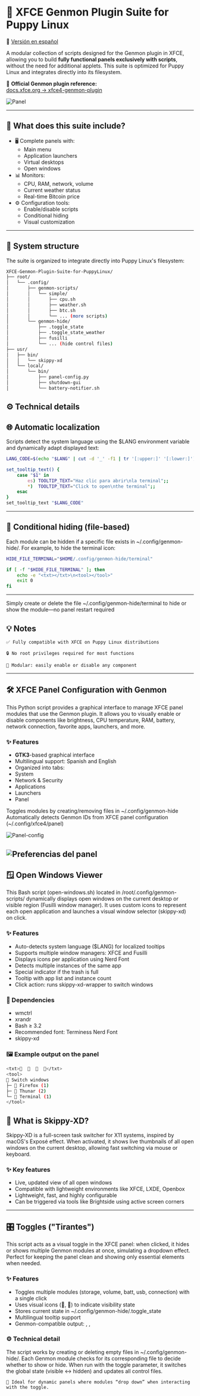 # 🐾 XFCE Genmon Plugin Suite for Puppy Linux

📗 [Versión en español](README.md)

A modular collection of scripts designed for the Genmon plugin in XFCE, allowing you to 
build **fully functional panels exclusively with scripts**, without the need for additional applets. 
This suite is optimized for Puppy Linux and integrates directly into its filesystem.

🔗 **Official Genmon plugin reference:**  
[docs.xfce.org → xfce4-genmon-plugin](https://docs.xfce.org/panel-plugins/xfce4-genmon-plugin/start)

![Panel](images/panels.png)

---

## 🧩 What does this suite include?

- 🖥️ Complete panels with:
  - Main menu  
  - Application launchers  
  - Virtual desktops  
  - Open windows  
- 📊 Monitors:
  - CPU, RAM, network, volume  
  - Current weather status  
  - Real-time Bitcoin price  
- ⚙️ Configuration tools:
  - Enable/disable scripts  
  - Conditional hiding  
  - Visual customization  

---

## 📂 System structure

The suite is organized to integrate directly into Puppy Linux's filesystem:

```bash
XFCE-Genmon-Plugin-Suite-for-PuppyLinux/
├── root/
│   └── .config/
│       ├── genmon-scripts/
│       │   └── simple/
│       │       ├── cpu.sh
│       │       ├── weather.sh
│       │       ├── btc.sh
│       │       └── ... (more scripts)
│       └── genmon-hide/
│           ├── .toggle_state
│           ├── .toggle_state_weather
│           ├── fusilli
│           └── ... (hide control files)
├── usr/
│   ├── bin/
│   │   └── skippy-xd
│   └── local/
│       └── bin/
│           ├── panel-config.py
│           ├── shutdown-gui
│           └── battery-notifier.sh
```
## ⚙️ Technical details
## 🌐 Automatic localization

Scripts detect the system language using the $LANG environment variable and dynamically 
adapt displayed text:
```bash
LANG_CODE=$(echo "$LANG" | cut -d '_' -f1 | tr '[:upper:]' '[:lower:]')

set_tooltip_text() {
    case "$1" in
        es) TOOLTIP_TEXT="Haz clic para abrir\nla terminal";;
        *)  TOOLTIP_TEXT="Click to open\nthe terminal";;
    esac
}
set_tooltip_text "$LANG_CODE"
```
---
## 🙈 Conditional hiding (file-based)

Each module can be hidden if a specific file exists in ~/.config/genmon-hide/. For example, 
to hide the terminal icon:
```bash
HIDE_FILE_TERMINAL="$HOME/.config/genmon-hide/terminal"

if [ -f "$HIDE_FILE_TERMINAL" ]; then
    echo -e "<txt></txt>\n<tool></tool>"
    exit 0
fi
```
---
Simply create or delete the file ~/.config/genmon-hide/terminal to hide or 
show the module—no panel restart required

## 💡 Notes

    ✅ Fully compatible with XFCE on Puppy Linux distributions

    🔒 No root privileges required for most functions

    🧩 Modular: easily enable or disable any component
---   
## 🛠️ XFCE Panel Configuration with Genmon

This Python script provides a graphical interface to manage XFCE panel modules that
use the Genmon plugin. It allows you to visually enable or disable components 
like brightness, CPU temperature, RAM, battery, network connection, favorite apps, 
launchers, and more.
### ✨ Features

   -  **GTK3**-based graphical interface
   -   Multilingual support: Spanish and English
   -   Organized into tabs:
   -   System
   -   Network & Security        
   -   Applications
   -   Launchers
   -   Panel

Toggles modules by creating/removing files in ~/.config/genmon-hide
Automatically detects Genmon IDs from XFCE panel configuration (~/.config/xfce4/panel)

![Panel-config](https://raw.githubusercontent.com/Woofshahenzup/XFCE-Genmon-Plugin-Suite-para-PuppyLinux/main/images/panel-config.png)

![Preferencias del panel](https://raw.githubusercontent.com/Woofshahenzup/XFCE-Genmon-Plugin-Suite-para-PuppyLinux/main/images/preferencias.png)
---
## 🪟 Open Windows Viewer

This Bash script (open-windows.sh) located in /root/.config/genmon-scripts/ dynamically
 displays open windows on the current desktop or visible region (Fusilli window manager). 
 It uses custom icons to represent each open application and launches a visual 
 window selector (skippy-xd) on click.
### ✨ Features

  -  Auto-detects system language ($LANG) for localized tooltips
  -  Supports multiple window managers: XFCE and Fusilli
  -  Displays icons per application using Nerd Font
  -  Detects multiple instances of the same app
  -  Special indicator if the trash is full
  -  Tooltip with app list and instance count
  -  Click action: runs skippy-xd-wrapper to switch windows

### 🧩 Dependencies

   - wmctrl
   - xrandr
   - Bash ≥ 3.2
   - Recommended font: Terminess Nerd Font
   - skippy-xd    

### 🖼️ Example output on the panel
```bash
<txt>󰖟  󰧭    </txt>
<tool>
 Switch windows
├─ 󰖟 Firefox (1)
├─  Thunar (2)
└─  Terminal (1)
</tool>
```
## 🧭 What is Skippy-XD?

Skippy-XD is a full-screen task switcher for X11 systems, inspired by macOS's Exposé effect. 
When activated, it shows live thumbnails of all open windows on the current desktop, allowing 
fast switching via mouse or keyboard.
### ✨ Key features

   - Live, updated view of all open windows
   - Compatible with lightweight environments like XFCE, LXDE, Openbox
   - Lightweight, fast, and highly configurable
   - Can be triggered via tools like Brightside using active screen corners
--- 
## 🎛️ Toggles ("Tirantes")

This script acts as a visual toggle in the XFCE panel: when clicked, it hides or shows multiple Genmon modules at once, simulating a dropdown effect. Perfect for keeping the panel clean and showing only essential elements when needed.
### ✨ Features

  -  Toggles multiple modules (storage, volume, batt, usb, connection) with a single click
  -  Uses visual icons (, ) to indicate visibility state
  -  Stores current state in ~/.config/genmon-hide/.toggle_state
  -  Multilingual tooltip support
  -  Genmon-compatible output: <txt>, <tool>, <txtclick>

### ⚙️ Technical detail

The script works by creating or deleting empty files in ~/.config/genmon-hide/. 
Each Genmon module checks for its corresponding file to decide whether to show or hide. 
When run with the toggle parameter, it switches the global state (visible ↔ hidden) 
and updates all control files.

    📌 Ideal for dynamic panels where modules “drop down” when interacting with the toggle. 
